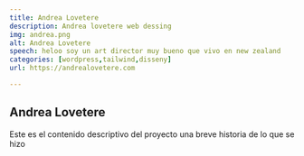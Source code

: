 ```yaml
---
title: Andrea Lovetere
description: Andrea lovetere web dessing
img: andrea.png
alt: Andrea Lovetere
speech: heloo soy un art director muy bueno que vivo en new zealand
categories: [wordpress,tailwind,disseny]
url: https://andrealovetere.com

---
```


## Andrea Lovetere
Este es el contenido descriptivo del proyecto una breve historia de lo que se hizo